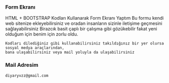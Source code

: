 ### Form Ekranı
   HTML + BOOTSTRAP Kodları Kullanarak Form Ekranı Yaptım
   Bu formu kendi web sitenize ekleyebilirsiniz ve oradan insanların sizinle iletişime geçmesini sağlayabilirsiniz
   Birazcık basit çaplı bir çalışma gibi gözükebilir fakat yeni olduğum için benim için zorlu oldu.
    
    Kodları dilediğiniz gibi kullanabilirsiniz takıldığınız bir yer olursa sosyal medya araçlarından, 
    bana ulaşabilirsiniz veya mail yoluyla da ulaşabilirsiniz
    
  ###  Mail Adresim
   `diyaryvzz@gmail.com`

